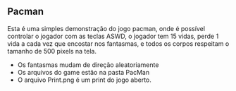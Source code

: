 ## Pacman
Esta é uma simples demonstração do jogo pacman, onde é possível controlar o jogador com as teclas ASWD, o jogador tem 15 vidas, perde 1 vida a cada vez que encostar nos fantasmas, e todos os corpos respeitam o tamanho de 500 pixels na tela.

- Os fantasmas mudam de direção aleatoriamente
- Os arquivos do game estão na pasta PacMan
- O arquivo Print.png é um print do jogo aberto.
